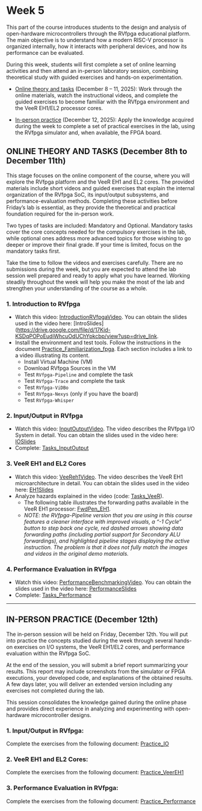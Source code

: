 # Week 5

This part of the course introduces students to the design and analysis of open-hardware microcontrollers through the RVfpga educational platform. The main objective is to understand how a modern RISC-V processor is organized internally, how it interacts with peripheral devices, and how its performance can be evaluated.

During this week, students will first complete a set of online learning activities and then attend an in-person laboratory session, combining theoretical study with guided exercises and hands-on experimentation.

- [Online theory and tasks](https://github.com/artecs-group/RVfpga-sim-addons/blob/main/Design_Microcontrollers_Open_Hardware_25-26/Week5/README.md#online-theory-and-tasks-december-8th-to-december-11th) (December 8 – 11, 2025): Work through the online materials, watch the instructional videos, and complete the guided exercises to become familiar with the RVfpga environment and the VeeR EH1/EL2 processor cores.

- [In-person practice](https://github.com/artecs-group/RVfpga-sim-addons/blob/main/Design_Microcontrollers_Open_Hardware_25-26/Week5/README.md#in-person-practice-december-12th) (December 12, 2025): Apply the knowledge acquired during the week to complete a set of practical exercises in the lab, using the RVfpga simulator and, when available, the FPGA board.

## ONLINE THEORY AND TASKS (December 8th to December 11th)

This stage focuses on the online component of the course, where you will explore the RVfpga platform and the VeeR EH1 and EL2 cores. The provided materials include short videos and guided exercises that explain the internal organization of the RVfpga SoC, its input/output subsystems, and performance-evaluation methods. Completing these activities before Friday’s lab is essential, as they provide the theoretical and practical foundation required for the in-person work.

Two types of tasks are included: Mandatory and Optional. Mandatory tasks cover the core concepts needed for the compulsory exercises in the lab, while optional ones address more advanced topics for those wishing to go deeper or improve their final grade. If your time is limited, focus on the mandatory tasks first.

Take the time to follow the videos and exercises carefully. There are no submissions during the week, but you are expected to attend the lab session well prepared and ready to apply what you have learned. Working steadily throughout the week will help you make the most of the lab and strengthen your understanding of the course as a whole.

### 1. **Introduction to RVfpga**
  - Watch this video: [IntroductionRVfpgaVideo](https://www.youtube.com/watch?v=sc_Jn0XSkNw). You can obtain the slides used in the video here: [IntroSlides](https://drive.google.com/file/d/17Kid-KSDqPOPoEudiWhcuOdUChYpkcbp/view?usp=drive_link.
  - Install the environment and test tools. Follow the instructions in the document [Practice_Familiarization_fpga](https://drive.google.com/file/d/1vdLf39U89q38gmLuodo7nZkctRqeAiyO/view?usp=drive_link). Each section includes a link to a video illustrating its content.
    - Install Virtual Machine (VM)
    - Download RVfpga Sources in the VM
    - Test `RVfpga-Pipeline` and complete the task
    - Test `RVfpga-Trace` and complete the task
    - Test `RVfpga-ViDBo`
    - Test `RVfpga-Nexys` (only if you have the board)
    - Test `RVfpga-Whisper`

### 2. **Input/Output in RVfpga**
  - Watch this video: [InputOutputVideo](https://www.youtube.com/watch?v=8fK-CoEbo0Y). The video describes the RVfpga I/O System in detail. You can obtain the slides used in the video here: [IOSlides](https://drive.google.com/file/d/1-Kav6TLV5xBURQYfZfRP3yzWUq_Qp7eV/view?usp=drive_link)
  - Complete: [Tasks_InputOutput](https://drive.google.com/file/d/1-rVKByx-tePY05oWAjKyeDu75Ch20iKc/view?usp=sharing)

### 3. **VeeR EH1 and EL2 Cores**
  - Watch this video: [VeeReh1Video](https://youtu.be/xVnB6OM00cE?si=0HW333O-oPOXUDZG). The video describes the VeeR EH1 microarchitecture in detail. You can obtain the slides used in the video here: [EH1Slides](https://drive.google.com/file/d/1kIMQY3u5jZB7cAktFPqIHSpHAuruENAM/view?usp=drive_link)
  - Analyze hazards explained in the video (code: [Tasks_VeeR](https://drive.google.com/file/d/1NSOsgaQnFWfeKJbu6r6319T3zq0wzgf-/view?usp=sharing)).
      - The following table illustrates the forwarding paths available in the VeeR EH1 processor: [FwdPen_EH1](https://drive.google.com/file/d/1owNZUEw-2AZw2-El_mBu4-WpZ1HhYVNo/view?usp=sharing).
      - *NOTE: the RVfpga-Pipeline version that you are using in this course features a cleaner interface with improved visuals, a “-1 Cycle” button to step back one cycle, red dashed arrows showing data forwarding paths (including partial support for Secondary ALU forwardings), and highlighted pipeline stages displaying the active instruction. The problem is that it does not fully match the images and videos in the original demo materials.*

### 4. **Performance Evaluation in RVfpga**
  - Watch this video: [PerformanceBenchmarkingVideo](https://www.youtube.com/watch?v=GqaDEW3W4X0). You can obtain the slides used in the video here: [PerformanceSlides](https://drive.google.com/file/d/1xCmc4vFd_khLk6En14Ae_ZDF-OiP1QNm/view?usp=drive_link)
  - Complete: [Tasks_Performance](https://drive.google.com/file/d/1221ZkEwMsJuQGO-T1emmaSZvgeHH_mls/view?usp=drive_link)

---

## IN-PERSON PRACTICE (December 12th)

The in-person session will be held on Friday, December 12th. You will put into practice the concepts studied during the week through several hands-on exercises on I/O systems, the VeeR EH1/EL2 cores, and performance evaluation within the RVfpga SoC.

At the end of the session, you will submit a brief report summarizing your results. This report may include screenshots from the simulator or FPGA executions, your developed code, and explanations of the obtained results. A few days later, you will deliver an extended version including any exercises not completed during the lab.

This session consolidates the knowledge gained during the online phase and provides direct experience in analyzing and experimenting with open-hardware microcontroller designs.

### 1. **Input/Output in RVfpga**: 
Complete the exercises from the following document: [Practice_IO]()

### 2. **VeeR EH1 and EL2 Cores**: 
Complete the exercises from the following document: [Practice_VeerEH1]()

### 3. **Performance Evaluation in RVfpga**: 
Complete the exercises from the following document: [Practice_Performance]()

